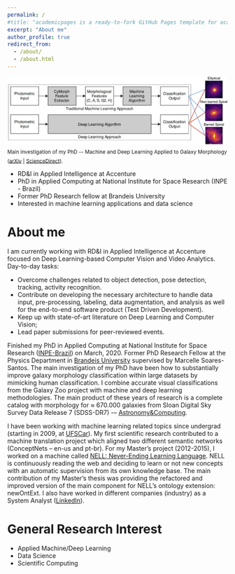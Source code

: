 ```yaml
---
permalink: /
#title: "academicpages is a ready-to-fork GitHub Pages template for academic personal websites"
excerpt: "About me"
author_profile: true
redirect_from: 
  - /about/
  - /about.html
---
```


![research](../images/research2.jpg) <sub>Main investigation of my PhD -- Machine and Deep Learning Applied to Galaxy Morphology ([arXiv](https://arxiv.org/abs/1901.07047) | [ScienceDirect](https://www.sciencedirect.com/science/article/pii/S2213133719300757)).</sub>

- RD&I in Applied Intelligence at Accenture
- PhD in Applied Computing at National Institute for Space Research (INPE - Brazil)
- Former PhD Research fellow at Brandeis University
- Interested in machine learning applications and data science

About me
======
I am currently working with RD&I in Applied Intelligence at Accenture focused on Deep Learning-based Computer Vision and Video Analytics. Day-to-day tasks:
- Overcome challenges related to object detection, pose detection, tracking, activity recognition.
- Contribute on developing the necessary architecture to handle data input, pre-processing, labeling, data augmentation, and analysis as well for the end-to-end software product (Test Driven Development).
- Keep up with state-of-art literature on Deep Learning and Computer Vision;
- Lead paper submissions for peer-reviewed events.

Finished my PhD in Applied Computing at National Institute for Space Research ([INPE-Brazil](http://www.inpe.br/)) on March, 2020. Former PhD Research Fellow at the Physics Department in [Brandeis University](https://www.brandeis.edu/) supervised by Marcelle Soares-Santos. The main investigation of my PhD have been how to substantially improve galaxy morphology classification within large datasets by mimicking human classification. I combine accurate visual classifications from the Galaxy Zoo project with machine and deep learning methodologies. The main product of these years of research is a complete catalog with morphology for ≈ 670.000 galaxies from Sloan Digital Sky Survey Data Release 7 (SDSS-DR7) -– [Astronomy&Computing](https://doi.org/10.1016/j.ascom.2019.100334).

I have been working with machine learning related topics since undergrad (starting in 2009, at [UFSCar](https://www2.ufscar.br/foreign-visitor/about-ufscar)). My first scientific research contributed to a machine translation project which aligned two different semantic networks (ConceptNets – en-us and pt-br). For my Master’s project (2012-2015), I worked on a machine called [NELL: Never-Ending Learning Language](https://rtw.ml.cmu.edu). NELL is continuously reading the web and deciding to learn or not new concepts with an automatic supervision from its own knowledge base. The main contribution of my Master’s thesis was providing the refactored and improved version of the main component for NELL’s ontology extension: newOntExt. I also have worked in different companies (industry) as a System Analyst ([LinkedIn](https://www.linkedin.com/in/paulobarchi)).

General Research Interest
======
- Applied Machine/Deep Learning 
- Data Science
- Scientific Computing
